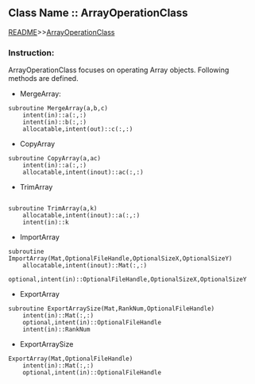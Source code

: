## Class Name :: ArrayOperationClass
[README](README.md)>>[ArrayOperationClass](Document/ArrayOperationClass.md)   
   
### Instruction:
ArrayOperationClass focuses on operating Array objects. Following methods are defined.
* MergeArray:    

```
subroutine MergeArray(a,b,c)
    intent(in)::a(:,:)
    intent(in)::b(:,:)
    allocatable,intent(out)::c(:,:)
```


* CopyArray

```
subroutine CopyArray(a,ac)
    intent(in)::a(:,:)
    allocatable,intent(inout)::ac(:,:)
```

* TrimArray


```

subroutine TrimArray(a,k)
    allocatable,intent(inout)::a(:,:)
    intent(in)::k
```


* ImportArray

```
subroutine ImportArray(Mat,OptionalFileHandle,OptionalSizeX,OptionalSizeY)
    allocatable,intent(inout)::Mat(:,:)
    optional,intent(in)::OptionalFileHandle,OptionalSizeX,OptionalSizeY

```
* ExportArray


```
subroutine ExportArraySize(Mat,RankNum,OptionalFileHandle)
    intent(in)::Mat(:,:)
    optional,intent(in)::OptionalFileHandle
    intent(in)::RankNum

```
* ExportArraySize


```
ExportArray(Mat,OptionalFileHandle)
    intent(in)::Mat(:,:)
    optional,intent(in)::OptionalFileHandle
```


